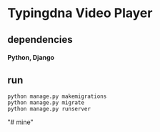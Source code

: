 # Typingdna Video Player

## dependencies
#### Python, Django

## run 

```
python manage.py makemigrations
python manage.py migrate
python manage.py runserver
```
"# mine" 
